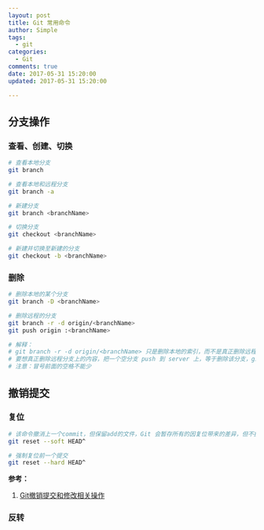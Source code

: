 ```yaml
---
layout: post
title: Git 常用命令
author: Simple
tags:
  - git
categories:
  - Git
comments: true
date: 2017-05-31 15:20:00
updated: 2017-05-31 15:20:00

---
```


## 分支操作

### 查看、创建、切换

``` bash
# 查看本地分支
git branch

# 查看本地和远程分支
git branch -a

# 新建分支
git branch <branchName>

# 切换分支
git checkout <branchName>

# 新建并切换至新建的分支
git checkout -b <branchName>
```

### 删除

``` bash
# 删除本地的某个分支
git branch -D <branchName>

# 删除远程的分支
git branch -r -d origin/<branchName>
git push origin :<branchName>

# 解释：
# git branch -r -d origin/<branchName> 只是删除本地的索引，而不是真正删除远程分支的内容
# 要想真正删除远程分支上的内容，把一个空分支 push 到 server 上，等于删除该分支，git push origin :<branchName>
# 注意：冒号前面的空格不能少
```

<!-- more -->


## 撤销提交

### 复位
``` bash
# 该命令撤消上一个commit，但保留add的文件，Git 会暂存所有的因复位带来的差异，但不提交它们
git reset --soft HEAD^

# 强制复位前一个提交
git reset --hard HEAD^
```

**参考：**

1. [Git撤销提交和修改相关操作](http://www.cnblogs.com/binyue/p/5148928.html)

### 反转
